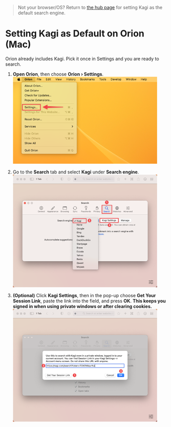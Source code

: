 > Not your browser/OS? Return to [the hub page](../../../kagi/getting-started/setting-default.md) for setting Kagi as the default search engine.
# Setting Kagi as Default on Orion (Mac)

Orion already includes Kagi. Pick it once in Settings and you are ready to search.

1. **Open Orion**, then choose **Orion › Settings**.  
   <img src="./media/macos_setting_default_1_orion_settings_menu.png" width="450" alt="Orion – Settings menu">

2. Go to the **Search** tab and select **Kagi** under **Search engine**.  
   <img src="./media/macos_setting_default_2_orion_kagi_settings.png" width="450" alt="Orion – Search tab with Kagi selected">

3. **(Optional)** Click **Kagi Settings**, then in the pop-up choose **Get Your Session Link**, paste the link into the field, and press **OK**. **This keeps you signed in when using private windows or after clearing cookies.**  
   <img src="./media/macos_setting_default_3_orion_session_link.png" width="450" alt="Orion – Session Link dialog">

